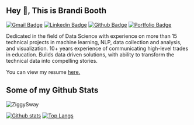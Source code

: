 ## Hey 👋, This is Brandi Booth
[![Gmail Badge](https://img.shields.io/badge/-brandibooth25@gmail.com-c14438?style=flat&logo=Gmail&logoColor=white&link=mailto:brandibooth25@gmail.com)](mailto:brandibooth25@gmail.com) 
[![Linkedin Badge](https://img.shields.io/badge/-www.linkedin.com/in/brandi-booth-data-science-0072b1?style=flat&logo=Linkedin&logoColor=white&link=https://www.linkedin.com/in/www.linkedin.com/in/brandi-booth-data-science/)](https://www.linkedin.com/in/www.linkedin.com/in/brandi-booth-data-science/) [![Github Badge](https://img.shields.io/badge/-ZiggySway-grey?style=flat&logo=github&logoColor=white&link=https://github.com/ZiggySway/)](https://www.github.com/ZiggySway/) [![Portfolio Badge](https://img.shields.io/badge/portfolio-web-blue?style=flat&link=https://github.com/ZiggySway/)](https://github.com/ZiggySway/) <p align='left'>Dedicated in the field of Data Science with experience on more than 15 technical projects in machine learning, NLP, data collection and analysis, and visualization.  10+ years experience of communicating high-level trades in education.  Builds data driven solutions, with ability to transform the technical data into compelling stories.</p><p align='left'> You can view my resume <a href='https://drive.google.com/drive/folders/1CnLFmNSI_z24XhKec2ckw2Yj67hL8ybP?usp=drive_link ' target=_blank><u>here</u>.</a></p>
## Some of my Github Stats
<p align=left> <img src=https://komarev.com/ghpvc/?username=ZiggySway alt=ZiggySway /> </p>

[![Github stats](https://github-readme-stats.vercel.app/api?username=ZiggySway&show_icons=true&include_all_commits=true)](https://github.com/ZiggySway/github-readme-stats)
[![Top Langs](https://github-readme-stats.vercel.app/api/top-langs/?username=ZiggySway&layout=compact)](https://github.com/ZiggySway/github-readme-stats)

